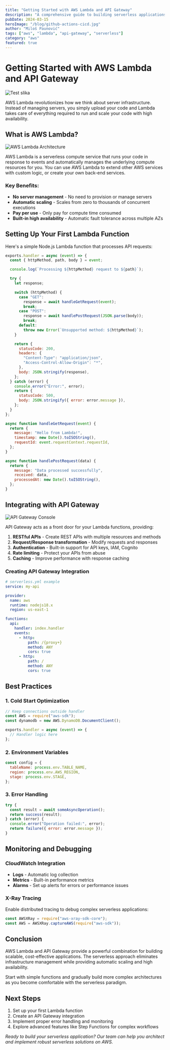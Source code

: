 ```yaml
---
title: "Getting Started with AWS Lambda and API Gateway"
description: "A comprehensive guide to building serverless applications using AWS Lambda and API Gateway for scalable cloud solutions."
pubDate: 2024-03-15
heroImage: "/blog/github-actions-cicd.jpg"
author: "Miloš Paunović"
tags: ["aws", "lambda", "api-gateway", "serverless"]
category: "aws"
featured: true
---
```


# Getting Started with AWS Lambda and API Gateway

![Test slika](/blog/kubernetes-production.jpg)

AWS Lambda revolutionizes how we think about server infrastructure. Instead of managing servers, you simply upload your code and Lambda takes care of everything required to run and scale your code with high availability.

## What is AWS Lambda?

![AWS Lambda Architecture](/blog/aws-lambda-architecture.jpg)

AWS Lambda is a serverless compute service that runs your code in response to events and automatically manages the underlying compute resources for you. You can use AWS Lambda to extend other AWS services with custom logic, or create your own back-end services.

### Key Benefits:

- **No server management** - No need to provision or manage servers
- **Automatic scaling** - Scales from zero to thousands of concurrent executions
- **Pay per use** - Only pay for compute time consumed
- **Built-in high availability** - Automatic fault tolerance across multiple AZs

## Setting Up Your First Lambda Function

Here's a simple Node.js Lambda function that processes API requests:

```javascript
exports.handler = async (event) => {
  const { httpMethod, path, body } = event;

  console.log(`Processing ${httpMethod} request to ${path}`);

  try {
    let response;

    switch (httpMethod) {
      case "GET":
        response = await handleGetRequest(event);
        break;
      case "POST":
        response = await handlePostRequest(JSON.parse(body));
        break;
      default:
        throw new Error(`Unsupported method: ${httpMethod}`);
    }

    return {
      statusCode: 200,
      headers: {
        "Content-Type": "application/json",
        "Access-Control-Allow-Origin": "*",
      },
      body: JSON.stringify(response),
    };
  } catch (error) {
    console.error("Error:", error);
    return {
      statusCode: 500,
      body: JSON.stringify({ error: error.message }),
    };
  }
};

async function handleGetRequest(event) {
  return {
    message: "Hello from Lambda!",
    timestamp: new Date().toISOString(),
    requestId: event.requestContext.requestId,
  };
}

async function handlePostRequest(data) {
  return {
    message: "Data processed successfully",
    received: data,
    processedAt: new Date().toISOString(),
  };
}
```

## Integrating with API Gateway

![API Gateway Console](/blog/api-gateway-console.jpg)

API Gateway acts as a front door for your Lambda functions, providing:

1. **RESTful APIs** - Create REST APIs with multiple resources and methods
2. **Request/Response transformation** - Modify requests and responses
3. **Authentication** - Built-in support for API keys, IAM, Cognito
4. **Rate limiting** - Protect your APIs from abuse
5. **Caching** - Improve performance with response caching

### Creating API Gateway Integration

```yaml
# serverless.yml example
service: my-api

provider:
  name: aws
  runtime: nodejs18.x
  region: us-east-1

functions:
  api:
    handler: index.handler
    events:
      - http:
          path: /{proxy+}
          method: ANY
          cors: true
      - http:
          path: /
          method: ANY
          cors: true
```

## Best Practices

### 1. Cold Start Optimization

```javascript
// Keep connections outside handler
const AWS = require("aws-sdk");
const dynamodb = new AWS.DynamoDB.DocumentClient();

exports.handler = async (event) => {
  // Handler logic here
};
```

### 2. Environment Variables

```javascript
const config = {
  tableName: process.env.TABLE_NAME,
  region: process.env.AWS_REGION,
  stage: process.env.STAGE,
};
```

### 3. Error Handling

```javascript
try {
  const result = await someAsyncOperation();
  return success(result);
} catch (error) {
  console.error("Operation failed:", error);
  return failure({ error: error.message });
}
```

## Monitoring and Debugging

### CloudWatch Integration

- **Logs** - Automatic log collection
- **Metrics** - Built-in performance metrics
- **Alarms** - Set up alerts for errors or performance issues

### X-Ray Tracing

Enable distributed tracing to debug complex serverless applications:

```javascript
const AWSXRay = require("aws-xray-sdk-core");
const AWS = AWSXRay.captureAWS(require("aws-sdk"));
```

## Conclusion

AWS Lambda and API Gateway provide a powerful combination for building scalable, cost-effective applications. The serverless approach eliminates infrastructure management while providing automatic scaling and high availability.

Start with simple functions and gradually build more complex architectures as you become comfortable with the serverless paradigm.

## Next Steps

1. Set up your first Lambda function
2. Create an API Gateway integration
3. Implement proper error handling and monitoring
4. Explore advanced features like Step Functions for complex workflows

_Ready to build your serverless application? Our team can help you architect and implement robust serverless solutions on AWS._

